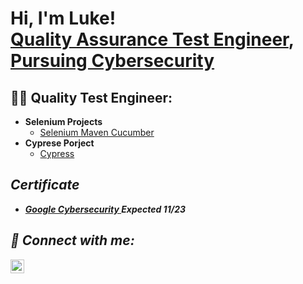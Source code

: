 <h1>Hi, I'm Luke! <br/><a href="https://github.com/barikdarluke">Quality Assurance Test Engineer</a>, <a href="https://www.linkedin.com/in/uke-barikdar/"> Pursuing Cybersecurity </a></h1>

<h2>👨‍💻 Quality Test Engineer:</h2>

- <b>Selenium Projects</b>
  - [Selenium Maven Cucumber](https://github.com/barikdarluke/CucumberBoilerplate)
- <b>Cyprese Porject</b>
  - [Cypress](https://github.com/barikdarluke/Sprial_Assignment/tree/master/Assignment1) <b><i>

<h2>Certificate</h2>

- [Google Cybersecurity ](https://www.coursera.org/professional-certificates/google-cybersecurity?utm_medium=sem&utm_source=gg&utm_campaign=B2C_NAMER_google-cybersecurity_google_FTCOF_professional-certificates_country-US&campaignid=20086358053&adgroupid=151760779147&device=c&keyword=&matchtype=&network=g&devicemodel=&adposition=&creativeid=657301332651&hide_mobile_promo&gclid=CjwKCAjw7c2pBhAZEiwA88pOF8kjg5XBW81u_yqQ-56zU_cbJMviX6SHXZXgDsn8fVSlT7xiz5g41xoCf8MQAvD_BwE)  <b><i> Expected 11/23



<h2> 🤳 Connect with me:</h2>

[<img align="left" alt="Luke Barikdar | LinkedIn" width="22px" src="https://cdn.jsdelivr.net/npm/simple-icons@v3/icons/linkedin.svg" />][linkedin]



[linkedin]: https://linkedin.com/in/lukebarikdar/

<!--
**lukebarikdr/lukebarikdar** is a ✨ _special_ ✨ repository because its `README.md` (this file) appears on your GitHub profile.

Here are some ideas to get you started:

- 🔭 I’m currently working on ...
- 🌱 I’m currently learning ...
- 👯 I’m looking to collaborate on ...
- 🤔 I’m looking for help with ...
- 💬 Ask me about ...
- 📫 How to reach me: ...
- 😄 Pronouns: ...
- ⚡ Fun fact: ...
-->
